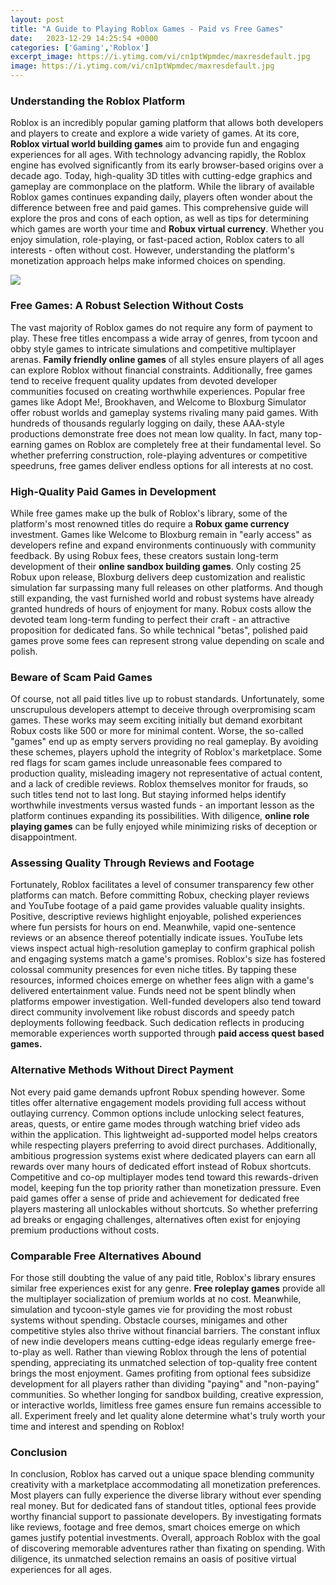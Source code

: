 ```yaml
---
layout: post
title: "A Guide to Playing Roblox Games - Paid vs Free Games"
date:   2023-12-29 14:25:54 +0000
categories: ['Gaming','Roblox']
excerpt_image: https://i.ytimg.com/vi/cn1ptWpmdec/maxresdefault.jpg
image: https://i.ytimg.com/vi/cn1ptWpmdec/maxresdefault.jpg
---
```


### Understanding the Roblox Platform 
Roblox is an incredibly popular gaming platform that allows both developers and players to create and explore a wide variety of games. At its core, **Roblox virtual world building games** aim to provide fun and engaging experiences for all ages. With technology advancing rapidly, the Roblox engine has evolved significantly from its early browser-based origins over a decade ago. Today, high-quality 3D titles with cutting-edge graphics and gameplay are commonplace on the platform. 
While the library of available Roblox games continues expanding daily, players often wonder about the difference between free and paid games. This comprehensive guide will explore the pros and cons of each option, as well as tips for determining which games are worth your time and **Robux virtual currency**. Whether you enjoy simulation, role-playing, or fast-paced action, Roblox caters to all interests - often without cost. However, understanding the platform's monetization approach helps make informed choices on spending.

![](https://i.ytimg.com/vi/cn1ptWpmdec/maxresdefault.jpg)
### Free Games: A Robust Selection Without Costs
The vast majority of Roblox games do not require any form of payment to play. These free titles encompass a wide array of genres, from tycoon and obby style games to intricate simulations and competitive multiplayer arenas. **Family friendly online games** of all styles ensure players of all ages can explore Roblox without financial constraints. Additionally, free games tend to receive frequent quality updates from devoted developer communities focused on creating worthwhile experiences. 
Popular free games like Adopt Me!, Brookhaven, and Welcome to Bloxburg Simulator offer robust worlds and gameplay systems rivaling many paid games. With hundreds of thousands regularly logging on daily, these AAA-style productions demonstrate free does not mean low quality. In fact, many top-earning games on Roblox are completely free at their fundamental level. So whether preferring construction, role-playing adventures or competitive speedruns, free games deliver endless options for all interests at no cost.
### High-Quality Paid Games in Development
While free games make up the bulk of Roblox's library, some of the platform's most renowned titles do require a **Robux game currency** investment. Games like Welcome to Bloxburg remain in "early access" as developers refine and expand environments continuously with community feedback. By using Robux fees, these creators sustain long-term development of their **online sandbox building games**. 
Only costing 25 Robux upon release, Bloxburg delivers deep customization and realistic simulation far surpassing many full releases on other platforms. And though still expanding, the vast furnished world and robust systems have already granted hundreds of hours of enjoyment for many. Robux costs allow the devoted team long-term funding to perfect their craft - an attractive proposition for dedicated fans. So while technical "betas", polished paid games prove some fees can represent strong value depending on scale and polish.
### Beware of Scam Paid Games
Of course, not all paid titles live up to robust standards. Unfortunately, some unscrupulous developers attempt to deceive through overpromising scam games. These works may seem exciting initially but demand exorbitant Robux costs like 500 or more for minimal content. Worse, the so-called "games" end up as empty servers providing no real gameplay. By avoiding these schemes, players uphold the integrity of Roblox's marketplace.
Some red flags for scam games include unreasonable fees compared to production quality, misleading imagery not representative of actual content, and a lack of credible reviews. Roblox themselves monitor for frauds, so such titles tend not to last long. But staying informed helps identify worthwhile investments versus wasted funds - an important lesson as the platform continues expanding its possibilities. With diligence, **online role playing games** can be fully enjoyed while minimizing risks of deception or disappointment.
### Assessing Quality Through Reviews and Footage 
Fortunately, Roblox facilitates a level of consumer transparency few other platforms can match. Before committing Robux, checking player reviews and YouTube footage of a paid game provides valuable quality insights. Positive, descriptive reviews highlight enjoyable, polished experiences where fun persists for hours on end. Meanwhile, vapid one-sentence reviews or an absence thereof potentially indicate issues. YouTube lets views inspect actual high-resolution gameplay to confirm graphical polish and engaging systems match a game's promises. 
Roblox's size has fostered colossal community presences for even niche titles. By tapping these resources, informed choices emerge on whether fees align with a game's delivered entertainment value. Funds need not be spent blindly when platforms empower investigation. Well-funded developers also tend toward direct community involvement like robust discords and speedy patch deployments following feedback. Such dedication reflects in producing memorable experiences worth supported through **paid access quest based games.**
### Alternative Methods Without Direct Payment 
Not every paid game demands upfront Robux spending however. Some titles offer alternative engagement models providing full access without outlaying currency. Common options include unlocking select features, areas, quests, or entire game modes through watching brief video ads within the application. This lightweight ad-supported model helps creators while respecting players preferring to avoid direct purchases.
Additionally, ambitious progression systems exist where dedicated players can earn all rewards over many hours of dedicated effort instead of Robux shortcuts. Competitive and co-op multiplayer modes tend toward this rewards-driven model, keeping fun the top priority rather than monetization pressure. Even paid games offer a sense of pride and achievement for dedicated free players mastering all unlockables without shortcuts. So whether preferring ad breaks or engaging challenges, alternatives often exist for enjoying premium productions without costs.
### Comparable Free Alternatives Abound
For those still doubting the value of any paid title, Roblox's library ensures similar free experiences exist for any genre. **Free roleplay games** provide all the multiplayer socialization of premium worlds at no cost. Meanwhile, simulation and tycoon-style games vie for providing the most robust systems without spending. Obstacle courses, minigames and other competitive styles also thrive without financial barriers. The constant influx of new indie developers means cutting-edge ideas regularly emerge free-to-play as well. 
Rather than viewing Roblox through the lens of potential spending, appreciating its unmatched selection of top-quality free content brings the most enjoyment. Games profiting from optional fees subsidize development for all players rather than dividing "paying" and "non-paying" communities. So whether longing for sandbox building, creative expression, or interactive worlds, limitless free games ensure fun remains accessible to all. Experiment freely and let quality alone determine what's truly worth your time and interest and spending on Roblox!
### Conclusion 
In conclusion, Roblox has carved out a unique space blending community creativity with a marketplace accommodating all monetization preferences. Most players can fully experience the diverse library without ever spending real money. But for dedicated fans of standout titles, optional fees provide worthy financial support to passionate developers. By investigating formats like reviews, footage and free demos, smart choices emerge on which games justify potential investments. Overall, approach Roblox with the goal of discovering memorable adventures rather than fixating on spending. With diligence, its unmatched selection remains an oasis of positive virtual experiences for all ages.